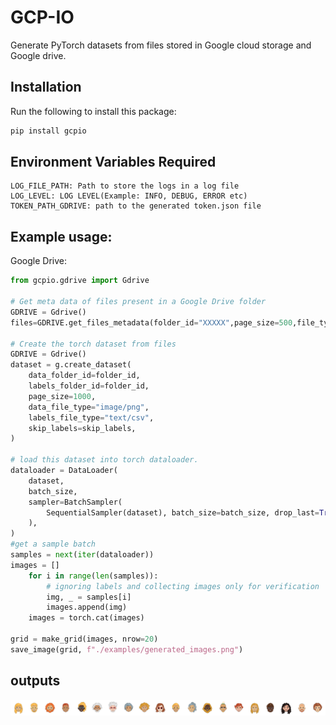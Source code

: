 # GCP-IO
Generate PyTorch datasets from files stored in Google cloud storage and Google drive.

## Installation
Run the following to install this package:
```python
pip install gcpio
```

## Environment Variables Required
```
LOG_FILE_PATH: Path to store the logs in a log file
LOG_LEVEL: LOG LEVEL(Example: INFO, DEBUG, ERROR etc)
TOKEN_PATH_GDRIVE: path to the generated token.json file
```
## Example usage:

Google Drive:

```python
from gcpio.gdrive import Gdrive

# Get meta data of files present in a Google Drive folder
GDRIVE = Gdrive()
files=GDRIVE.get_files_metadata(folder_id="XXXXX",page_size=500,file_type="image/png",replace_query=None) # returns a dict with keys['files','len'] where files is a list of objects from the Drive folder

# Create the torch dataset from files
GDRIVE = Gdrive()
dataset = g.create_dataset(
    data_folder_id=folder_id,
    labels_folder_id=folder_id,
    page_size=1000,
    data_file_type="image/png",
    labels_file_type="text/csv",
    skip_labels=skip_labels,
)

# load this dataset into torch dataloader.
dataloader = DataLoader(
    dataset,
    batch_size,
    sampler=BatchSampler(
        SequentialSampler(dataset), batch_size=batch_size, drop_last=True
    ),
)
#get a sample batch
samples = next(iter(dataloader))
images = []
    for i in range(len(samples)):
        # ignoring labels and collecting images only for verification
        img, _ = samples[i]
        images.append(img)
    images = torch.cat(images)

grid = make_grid(images, nrow=20)
save_image(grid, f"./examples/generated_images.png")

```
## outputs
![output](examples/20imagesdataset_generated_images.png)